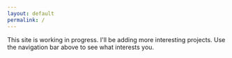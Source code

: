 ```yaml
---
layout: default
permalink: /
---
```


This site is working in progress. I'll be adding more interesting projects. Use the navigation bar above to see what interests you.